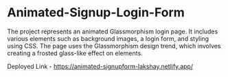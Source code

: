 # Animated-Signup-Login-Form
The project represents an animated Glassmorphism login page. It includes various elements such as background images, a login form, and styling using CSS. The page uses the Glassmorphism design trend, which involves creating a frosted glass-like effect on elements.

Deployed Link - https://animated-signupform-lakshay.netlify.app/
